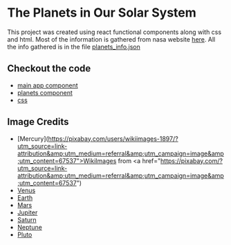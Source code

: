# The Planets in Our Solar System

This project was created using react functional components along with css and html. Most of the 
information is gathered from nasa website [here](https://solarsystem.nasa.gov/planets/overview/). All the info gathered
is in the file [planets_info.json](./src/planets_info.json)

## Checkout the code
- [main app component](./src/App.js)
- [planets component](./src/planet_view.js)
- [css](./src/App.css)

## Image Credits
 - [Mercury](https://pixabay.com/users/wikiimages-1897/?utm_source=link-attribution&amp;utm_medium=referral&amp;utm_campaign=image&amp;utm_content=67537">WikiImages</a> from <a href="https://pixabay.com/?utm_source=link-attribution&amp;utm_medium=referral&amp;utm_campaign=image&amp;utm_content=67537") 
 - [Venus](https://pixabay.com/?utm_source=link-attribution&amp;utm_medium=referral&amp;utm_campaign=image&amp;utm_content=11009)
 - [Earth](https://pixabay.com/?utm_source=link-attribution&amp;utm_medium=referral&amp;utm_campaign=image&amp;utm_content=11012) 
 - [Mars](https://pixabay.com/?utm_source=link-attribution&amp;utm_medium=referral&amp;utm_campaign=image&amp;utm_content=5263284)
 - [Jupiter](https://pixabay.com/?utm_source=link-attribution&amp;utm_medium=referral&amp;utm_campaign=image&amp;utm_content=5255043)
 - [Saturn](https://pixabay.com/?utm_source=link-attribution&amp;utm_medium=referral&amp;utm_campaign=image&amp;utm_content=11591)
 - [Neptune](https://pixabay.com/?utm_source=link-attribution&amp;utm_medium=referral&amp;utm_campaign=image&amp;utm_content=11022)
 - [Pluto](https://pixabay.com/?utm_source=link-attribution&amp;utm_medium=referral&amp;utm_campaign=image&amp;utm_content=6063396)

